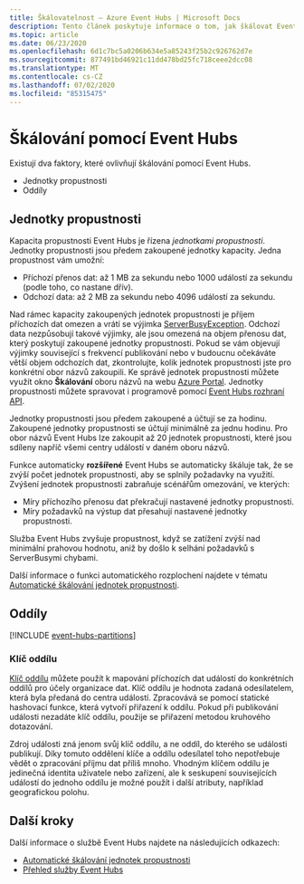 ```yaml
---
title: Škálovatelnost – Azure Event Hubs | Microsoft Docs
description: Tento článek poskytuje informace o tom, jak škálovat Event Hubs Azure pomocí oddílů a jednotek propustnosti.
ms.topic: article
ms.date: 06/23/2020
ms.openlocfilehash: 6d1c7bc5a0206b634e5a85243f25b2c926762d7e
ms.sourcegitcommit: 877491bd46921c11dd478bd25fc718ceee2dcc08
ms.translationtype: MT
ms.contentlocale: cs-CZ
ms.lasthandoff: 07/02/2020
ms.locfileid: "85315475"
---
```

# <a name="scaling-with-event-hubs"></a>Škálování pomocí Event Hubs

Existují dva faktory, které ovlivňují škálování pomocí Event Hubs.
*   Jednotky propustnosti
*   Oddíly

## <a name="throughput-units"></a>Jednotky propustnosti

Kapacita propustnosti Event Hubs je řízena *jednotkami propustnosti*. Jednotky propustnosti jsou předem zakoupené jednotky kapacity. Jedna propustnost vám umožní:

* Příchozí přenos dat: až 1 MB za sekundu nebo 1000 událostí za sekundu (podle toho, co nastane dřív).
* Odchozí data: až 2 MB za sekundu nebo 4096 událostí za sekundu.

Nad rámec kapacity zakoupených jednotek propustnosti je příjem příchozích dat omezen a vrátí se výjimka [ServerBusyException](/dotnet/api/microsoft.azure.eventhubs.serverbusyexception). Odchozí data nezpůsobují takové výjimky, ale jsou omezená na objem přenosu dat, který poskytují zakoupené jednotky propustnosti. Pokud se vám objevují výjimky související s frekvencí publikování nebo v budoucnu očekáváte větší objem odchozích dat, zkontrolujte, kolik jednotek propustnosti jste pro konkrétní obor názvů zakoupili. Ke správě jednotek propustnosti můžete využít okno **Škálování** oboru názvů na webu [Azure Portal](https://portal.azure.com). Jednotky propustnosti můžete spravovat i programově pomocí [Event Hubs rozhraní API](event-hubs-api-overview.md).

Jednotky propustnosti jsou předem zakoupené a účtují se za hodinu. Zakoupené jednotky propustnosti se účtují minimálně za jednu hodinu. Pro obor názvů Event Hubs lze zakoupit až 20 jednotek propustnosti, které jsou sdíleny napříč všemi centry událostí v daném oboru názvů.

Funkce automaticky **rozšířené** Event Hubs se automaticky škáluje tak, že se zvýší počet jednotek propustnosti, aby se splnily požadavky na využití. Zvýšení jednotek propustnosti zabraňuje scénářům omezování, ve kterých:

- Míry příchozího přenosu dat překračují nastavené jednotky propustnosti.
- Míry požadavků na výstup dat přesahují nastavené jednotky propustnosti.

Služba Event Hubs zvyšuje propustnost, když se zatížení zvýší nad minimální prahovou hodnotu, aniž by došlo k selhání požadavků s ServerBusymi chybami. 

Další informace o funkci automatického rozplochení najdete v tématu [Automatické škálování jednotek propustnosti](event-hubs-auto-inflate.md).

## <a name="partitions"></a>Oddíly
[!INCLUDE [event-hubs-partitions](../../includes/event-hubs-partitions.md)]

### <a name="partition-key"></a>Klíč oddílu

[Klíč oddílu](event-hubs-programming-guide.md#partition-key) můžete použít k mapování příchozích dat událostí do konkrétních oddílů pro účely organizace dat. Klíč oddílu je hodnota zadaná odesílatelem, která byla předaná do centra událostí. Zpracovává se pomocí statické hashovací funkce, která vytvoří přiřazení k oddílu. Pokud při publikování události nezadáte klíč oddílu, použije se přiřazení metodou kruhového dotazování.

Zdroj události zná jenom svůj klíč oddílu, a ne oddíl, do kterého se události publikují. Díky tomuto oddělení klíče a oddílu odesílatel toho nepotřebuje vědět o zpracování příjmu dat příliš mnoho. Vhodným klíčem oddílu je jedinečná identita uživatele nebo zařízení, ale k seskupení souvisejících událostí do jednoho oddílu je možné použít i další atributy, například geografickou polohu.


## <a name="next-steps"></a>Další kroky
Další informace o službě Event Hubs najdete na následujících odkazech:

- [Automatické škálování jednotek propustnosti](event-hubs-auto-inflate.md)
- [Přehled služby Event Hubs](event-hubs-what-is-event-hubs.md)
